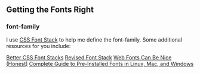 Getting the Fonts Right
-----------------------

### font-family

I use [CSS Font Stack][] to help me define the font-family. Some additional resources for you include:

[Better CSS Font Stacks][Better Stacks]
[Revised Font Stack][Revised Stack]
[Web Fonts Can Be Nice (Honest)][Nice Fonts]
[Complete Guide to Pre-Installed Fonts in Linux, Mac, and Windows][Complete Font Guide]


[CSS Font Stack]:       http://cssfontstack.com/
[Better Stacks]:        http://unitinteractive.com/blog/2008/06/26/better-css-font-stacks/
[Revised Stack]:        http://www.awayback.com/revised-font-stack/
[Nice Fonts]:           http://aversionfour.petercolesdc.com/web-fonts-nice-honest/
[Complete Font Guide]:  http://www.apaddedcell.com/web-fonts

